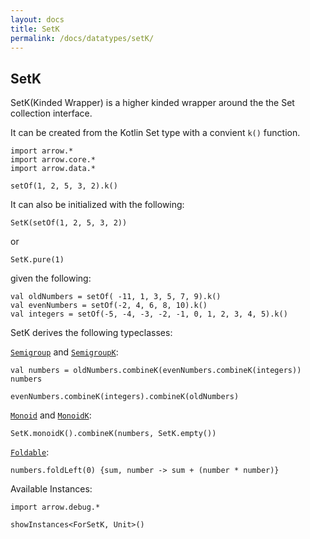 ```yaml
---
layout: docs
title: SetK
permalink: /docs/datatypes/setK/
---
```


## SetK

SetK(Kinded Wrapper) is a higher kinded wrapper around the the Set collection interface. 

It can be created from the Kotlin Set type with a convient `k()` function.

```kotlin:ank
import arrow.*
import arrow.core.*
import arrow.data.*

setOf(1, 2, 5, 3, 2).k()
```

It can also be initialized with the following:

```kotlin:ank
SetK(setOf(1, 2, 5, 3, 2))
```
or
```kotlin:ank
SetK.pure(1)
```

given the following:
```kotlin:ank
val oldNumbers = setOf( -11, 1, 3, 5, 7, 9).k()
val evenNumbers = setOf(-2, 4, 6, 8, 10).k()
val integers = setOf(-5, -4, -3, -2, -1, 0, 1, 2, 3, 4, 5).k()
```
SetK derives the following typeclasses:

[`Semigroup`](/docs/typeclasses/semigroup/) and [`SemigroupK`](/docs/typeclasses/semigroupk/):

```kotlin:ank
val numbers = oldNumbers.combineK(evenNumbers.combineK(integers))
numbers
```
```kotlin:ank
evenNumbers.combineK(integers).combineK(oldNumbers)
```

[`Monoid`](/docs/typeclasses/monoid/) and [`MonoidK`](/docs/typeclasses/monoidk/):
```kotlin:ank
SetK.monoidK().combineK(numbers, SetK.empty())
```

[`Foldable`](/docs/typeclasses/foldable/):
```kotlin:ank
numbers.foldLeft(0) {sum, number -> sum + (number * number)}
```

Available Instances:

```kotlin:ank
import arrow.debug.*

showInstances<ForSetK, Unit>()
```
